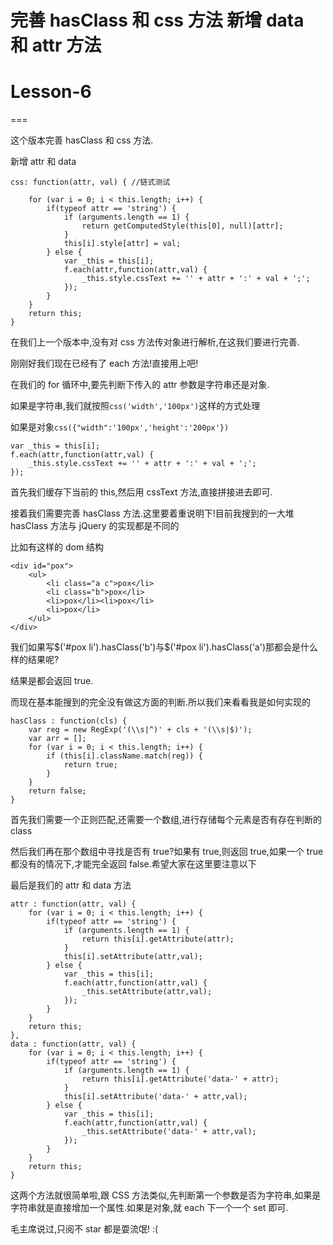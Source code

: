 # 完善 hasClass 和 css 方法 新增 data 和 attr 方法

# Lesson-6

===

这个版本完善 hasClass 和 css 方法.

新增 attr 和 data

```
css: function(attr, val) { //链式测试

    for (var i = 0; i < this.length; i++) {
        if(typeof attr == 'string') {
            if (arguments.length == 1) {
                return getComputedStyle(this[0], null)[attr];
            }
            this[i].style[attr] = val;
        } else {
            var _this = this[i];
            f.each(attr,function(attr,val) {
                _this.style.cssText += '' + attr + ':' + val + ';';
            });
        }
    }
    return this;
} 
```

在我们上一个版本中,没有对 css 方法传对象进行解析,在这我们要进行完善.

刚刚好我们现在已经有了 each 方法!直接用上吧!

在我们的 for 循环中,要先判断下传入的 attr 参数是字符串还是对象.

如果是字符串,我们就按照`css('width','100px')`这样的方式处理

如果是对象`css({"width":'100px','height':'200px'})`

```
var _this = this[i];
f.each(attr,function(attr,val) {
    _this.style.cssText += '' + attr + ':' + val + ';';
}); 
```

首先我们缓存下当前的 this,然后用 cssText 方法,直接拼接进去即可.

接着我们需要完善 hasClass 方法.这里要着重说明下!目前我搜到的一大堆 hasClass 方法与 jQuery 的实现都是不同的

比如有这样的 dom 结构

```
<div id="pox">
    <ul>
        <li class="a c">pox</li>
        <li class="b">pox</li>
        <li>pox</li><li>pox</li>
        <li>pox</li>
    </ul>
</div> 
```

我们如果写$('#pox li').hasClass('b')与$('#pox li').hasClass('a')那都会是什么样的结果呢?

结果是都会返回 true.

而现在基本能搜到的完全没有做这方面的判断.所以我们来看看我是如何实现的

```
hasClass : function(cls) {
    var reg = new RegExp('(\\s|^)' + cls + '(\\s|$)');
    var arr = [];
    for (var i = 0; i < this.length; i++) {
        if (this[i].className.match(reg)) {
            return true;
        }
    }
    return false;
} 
```

首先我们需要一个正则匹配,还需要一个数组,进行存储每个元素是否有存在判断的 class

然后我们再在那个数组中寻找是否有 true?如果有 true,则返回 true,如果一个 true 都没有的情况下,才能完全返回 false.希望大家在这里要注意以下

最后是我们的 attr 和 data 方法

```
attr : function(attr, val) {
    for (var i = 0; i < this.length; i++) {
        if(typeof attr == 'string') {
            if (arguments.length == 1) {
                return this[i].getAttribute(attr);
            }
            this[i].setAttribute(attr,val);
        } else {
            var _this = this[i];
            f.each(attr,function(attr,val) {
                _this.setAttribute(attr,val);
            });
        }
    }
    return this;
},
data : function(attr, val) {
    for (var i = 0; i < this.length; i++) {
        if(typeof attr == 'string') {
            if (arguments.length == 1) {
                return this[i].getAttribute('data-' + attr);
            }
            this[i].setAttribute('data-' + attr,val);
        } else {
            var _this = this[i];
            f.each(attr,function(attr,val) {
                _this.setAttribute('data-' + attr,val);
            });
        }
    }
    return this;
} 
```

这两个方法就很简单啦,跟 CSS 方法类似,先判断第一个参数是否为字符串,如果是字符串就是直接增加一个属性.如果是对象,就 each 下一个一个 set 即可.

毛主席说过,只阅不 star 都是耍流氓! :(